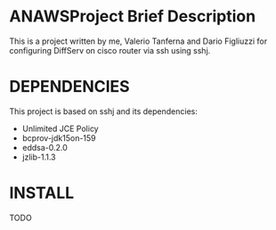 # ANAWSProject Brief Description
This is a project written by me, Valerio Tanferna and Dario Figliuzzi for configuring DiffServ on cisco router via ssh using sshj.

# DEPENDENCIES
This project is based on sshj and its dependencies:
 * Unlimited JCE Policy
 * bcprov-jdk15on-159
 * eddsa-0.2.0
 * jzlib-1.1.3

# INSTALL
TODO

